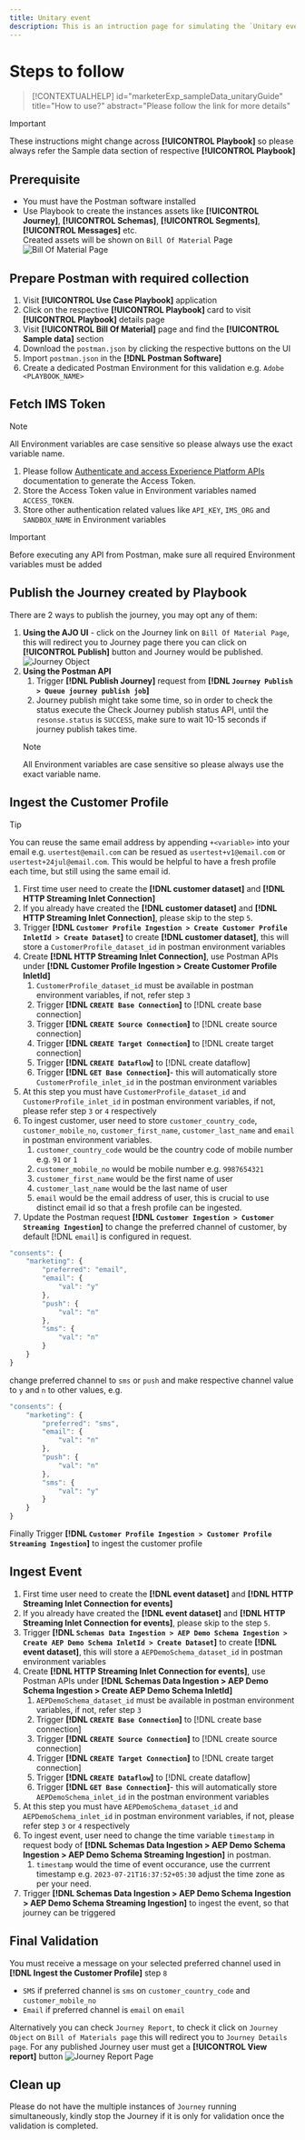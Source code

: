 ```yaml
---
title: Unitary event
description: This is an intruction page for simulating the `Unitary event` type of Journey validation.
---
```


# Steps to follow

>[!CONTEXTUALHELP]
>id="marketerExp_sampleData_unitaryGuide"
>title="How to use?"
>abstract="Please follow the link for more details"

>[!IMPORTANT]
>
>These instructions might change across **[!UICONTROL Playbook]** so please always refer the Sample data section of respective **[!UICONTROL Playbook]** 

## Prerequisite

* You must have the Postman software installed
* Use Playbook to create the instances assets like **[!UICONTROL Journey]**, **[!UICONTROL Schemas]**, **[!UICONTROL Segments]**, **[!UICONTROL Messages]** etc.\
Created assets will be shown on `Bill Of Material` Page
![Bill Of Material Page](../assets/bom-page.png)


## Prepare Postman with required collection

1. Visit **[!UICONTROL Use Case Playbook]** application
2. Click on the respective **[!UICONTROL Playbook]** card to visit **[!UICONTROL Playbook]** details page
3. Visit **[!UICONTROL Bill Of Material]** page and find the **[!UICONTROL Sample data]** section
4. Download the `postman.json` by clicking the respective buttons on the UI
5. Import `postman.json` in the **[!DNL Postman Software]**
6. Create a dedicated Postman Environment for this validation e.g. `Adobe <PLAYBOOK_NAME>`

## Fetch IMS Token

>[!NOTE]
>
>All Environment variables are case sensitive so please always use the exact variable name.

1. Please follow [Authenticate and access Experience Platform APIs](https://experienceleague.adobe.com/docs/experience-platform/landing/platform-apis/api-authentication.html) documentation to generate the Access Token.
2. Store the Access Token value in Environment variables named `ACCESS_TOKEN`.
3. Store other authentication related values like `API_KEY`, `IMS_ORG` and `SANDBOX_NAME` in Environment variables

>[!IMPORTANT]
>
>Before executing any API from Postman, make sure all required Environment variables must be added

## Publish the Journey created by Playbook

There are 2 ways to publish the journey, you may opt any of them:
1. **Using the AJO UI** - click on the Journey link on `Bill Of Material Page`, this will redirect you to Journey page there you can click on **[!UICONTROL Publish]** button and Journey would be published.
![Journey Object](../assets/journey-object.png)
2. **Using the Postman API**
    1. Trigger **[!DNL Publish Journey]** request from **[!DNL `Journey Publish > Queue journey publish job`]**
    2. Journey publish might take some time, so in order to check the status execute the Check Journey publish status API, until the `resonse.status` is `SUCCESS`, make sure to wait 10-15 seconds if journey publish takes time.
    >[!NOTE]
    >
    >All Environment variables are case sensitive so please always use the exact variable name.

## Ingest the Customer Profile

>[!TIP]
>
>You can reuse the same email address by appending `+<variable>` into your email e.g. `usertest@email.com` can be resued as `usertest+v1@email.com` or `usertest+24jul@email.com`. This would be helpful to have a fresh profile each time, but still using the same email id.

1. First time user need to create the **[!DNL customer dataset]** and **[!DNL HTTP Streaming Inlet Connection]**
2. If you already have created the **[!DNL customer dataset]** and **[!DNL HTTP Streaming Inlet Connection]**, please skip to the step `5`.
3. Trigger **[!DNL `Customer Profile Ingestion > Create Customer Profile InletId > Create Dataset`]** to create **[!DNL customer dataset]**, this will store a `CustomerProfile_dataset_id` in postman environment variables
4. Create **[!DNL HTTP Streaming Inlet Connection]**, use Postman APIs under **[!DNL Customer Profile Ingestion > Create Customer Profile InletId]**
    1. `CustomerProfile_dataset_id` must be available in postman environment variables, if not, refer step `3`
    2. Trigger **[!DNL `CREATE Base Connection`]** to [!DNL create base connection]
    3. Trigger **[!DNL `CREATE Source Connection`]** to [!DNL create source connection]
    4. Trigger **[!DNL `CREATE Target Connection`]** to [!DNL create target connection]
    5. Trigger **[!DNL `CREATE Dataflow`]** to [!DNL create dataflow]
    6. Trigger **[!DNL `GET Base Connection`]**- this will automatically store `CustomerProfile_inlet_id` in the postman environment variables
5. At this step you must have `CustomerProfile_dataset_id` and `CustomerProfile_inlet_id` in postman environment variables, if not, please refer step `3` or `4` respectively
6. To ingest customer, user need to store `customer_country_code`, `customer_mobile_no`, `customer_first_name`, `customer_last_name` and `email` in postman environment variables.
    1. `customer_country_code` would be the country code of mobile number e.g. `91` or `1`
    2. `customer_mobile_no` would be mobile number e.g. `9987654321`
    3. `customer_first_name` would be the first name of user
    4. `customer_last_name` would be the last name of user
    5. `email` would be the email address of user, this is crucial to use distinct email id so that a fresh profile can be ingested.
7. Update the Postman request **[!DNL `Customer Ingestion > Customer Streaming Ingestion`]** to change the preferred channel of customer, by default [!DNL `email`] is configured in request.

```js
"consents": {
    "marketing": {
        "preferred": "email",
        "email": {
            "val": "y"
        },
        "push": {
            "val": "n"
        },
        "sms": {
            "val": "n"
        }
    }
}
```

change preferred channel to `sms` or `push` and make respective channel value to `y` and `n` to other values, e.g.

```js
"consents": {
    "marketing": {
        "preferred": "sms",
        "email": {
            "val": "n"
        },
        "push": {
            "val": "n"
        },
        "sms": {
            "val": "y"
        }
    }
}
```

Finally Trigger **[!DNL `Customer Profile Ingestion > Customer Profile Streaming Ingestion`]** to ingest the customer profile

## Ingest Event

1. First time user need to create the **[!DNL event dataset]** and **[!DNL HTTP Streaming Inlet Connection for events]**
2. If you already have created the **[!DNL event dataset]** and **[!DNL HTTP Streaming Inlet Connection for events]**, please skip to the step `5`.
3. Trigger **[!DNL `Schemas Data Ingestion > AEP Demo Schema Ingestion > Create AEP Demo Schema InletId > Create Dataset`]** to create **[!DNL event dataset]**, this will store a `AEPDemoSchema_dataset_id` in postman environment variables
4. Create **[!DNL HTTP Streaming Inlet Connection for events]**, use Postman APIs under **[!DNL Schemas Data Ingestion > AEP Demo Schema Ingestion > Create AEP Demo Schema InletId]**
    1. `AEPDemoSchema_dataset_id` must be available in postman environment variables, if not, refer step `3`
    2. Trigger **[!DNL `CREATE Base Connection`]** to [!DNL create base connection]
    3. Trigger **[!DNL `CREATE Source Connection`]** to [!DNL create source connection]
    4. Trigger **[!DNL `CREATE Target Connection`]** to [!DNL create target connection]
    5. Trigger **[!DNL `CREATE Dataflow`]** to [!DNL create dataflow]
    6. Trigger **[!DNL `GET Base Connection`]**- this will automatically store `AEPDemoSchema_inlet_id` in the postman environment variables
5. At this step you must have `AEPDemoSchema_dataset_id` and `AEPDemoSchema_inlet_id` in postman environment variables, if not, please refer step `3` or `4` respectively
6. To ingest event, user need to change the time variable `timestamp` in request body of **[!DNL Schemas Data Ingestion > AEP Demo Schema Ingestion > AEP Demo Schema Streaming Ingestion]** in postman.
    1. `timestamp` would the time of event occurance, use the currrent timestamp e.g. `2023-07-21T16:37:52+05:30` adjust the time zone as per your need.
7. Trigger **[!DNL Schemas Data Ingestion > AEP Demo Schema Ingestion > AEP Demo Schema Streaming Ingestion]** to ingest the event, so that journey can be triggered

## Final Validation

You must receive a message on your selected preferred channel used in **[!DNL Ingest the Customer Profile]** step `8`
* `SMS` if preferred channel is `sms` on `customer_country_code` and `customer_mobile_no`
* `Email` if preferred channel is `email` on `email`

Alternatively you can check `Journey Report`, to check it click on `Journey Object` on `Bill of Materials page` this will redirect you to `Journey Details page`.
For any published Journey user must get a **[!UICONTROL View report]** button
![Journey Report Page](../assets/journey-report-page.png)


## Clean up

Please do not have the multiple instances of `Journey` running simultaneously, kindly stop the Journey if it is only for validation once the validation is completed.